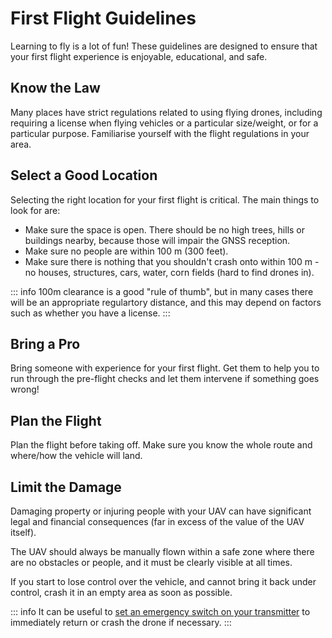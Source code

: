 # First Flight Guidelines

Learning to fly is a lot of fun! 
These guidelines are designed to ensure that your first flight experience is enjoyable, educational, and safe.

## Know the Law

Many places have strict regulations related to using flying drones, including requiring a license when flying vehicles or a particular size/weight, or for a particular purpose.
Familiarise yourself with the flight regulations in your area.

## Select a Good Location

Selecting the right location for your first flight is critical. 
The main things to look for are:

- Make sure the space is open. 
  There should be no high trees, hills or buildings nearby, because those will impair the GNSS reception.
- Make sure no people are within 100 m (300 feet).
- Make sure there is nothing that you shouldn't crash onto within 100 m - no houses, structures, cars, water, corn fields (hard to find drones in).

::: info
100m clearance is a good "rule of thumb", but in many cases there will be an appropriate regulartory distance, and this may depend on factors such as whether you have a license.
:::

## Bring a Pro

Bring someone with experience for your first flight. 
Get them to help you to run through the pre-flight checks and let them intervene if something goes wrong!

## Plan the Flight

Plan the flight before taking off. 
Make sure you know the whole route and where/how the vehicle will land.

## Limit the Damage

Damaging property or injuring people with your UAV can have significant legal and financial consequences (far in excess of the value of the UAV itself).

The UAV should always be manually flown within a safe zone where there are no obstacles or people, and it must be clearly visible at all times.

If you start to lose control over the vehicle, and cannot bring it back under control, crash it in an empty area as soon as possible.

::: info
It can be useful to [set an emergency switch on your transmitter](../config/safety.md#emergency-switches) to immediately return or crash the drone if necessary.
:::
